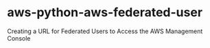 # aws-python-aws-federated-user
Creating a URL for Federated Users to Access the AWS Management Console
